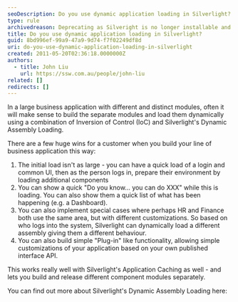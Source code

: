 ```yaml
---
seoDescription: Do you use dynamic application loading in Silverlight?
type: rule
archivedreason: Deprecating as Silveright is no longer installable and has been deprecated for 10 years.
title: Do you use dynamic application loading in Silverlight?
guid: 8bd996ef-99a9-47a9-9d74-f7f02249df8d
uri: do-you-use-dynamic-application-loading-in-silverlight
created: 2011-05-20T02:36:18.0000000Z
authors:
  - title: John Liu
    url: https://ssw.com.au/people/john-liu
related: []
redirects: []
---
```


In a large business application with different and distinct modules, often it will make sense to build the separate modules and load them dynamically using a combination of Inversion of Control (IoC) and Silverlight's Dynamic Assembly Loading.

<!--endintro-->

There are a few huge wins for a customer when you build your line of business application this way:

1. The initial load isn't as large - you can have a quick load of a login and common UI, then as the person logs in, prepare their environment by loading additional components
2. You can show a quick "Do you know… you can do XXX" while this is loading. You can also show them a quick list of what has been happening (e.g. a Dashboard).
3. You can also implement special cases where perhaps HR and Finance both use the same area, but with different customizations. So based on who logs into the system, Silverlight can dynamically load a different assembly giving them a different behaviour.
4. You can also build simple "Plug-in" like functionality, allowing simple customizations of your application based on your own published interface API.

This works really well with Silverlight's Application Caching as well - and lets you build and release different component modules separately.

You can find out more about Silverlight's Dynamic Assembly Loading here:
